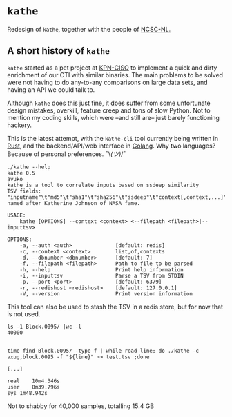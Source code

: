 # `kathe`

Redesign of `kathe`, together with the people of [NCSC-NL.](https://github.com/ncsc-nl)

## A short history of `kathe`  

`kathe` started as a pet project at [KPN-CISO](https://github.com/kpn-ciso) to implement a quick and dirty enrichment of our CTI with similar binaries. The main problems to be solved were not having to do any-to-any comparisons on large data sets, and having an API we could talk to.

Although `kathe` does this just fine, it does suffer from some unfortunate design mistakes, overkill, feature creep and tons of slow Python. Not to mention my coding skills, which were –and still are– just barely functioning hackery.

This is the latest attempt, with the `kathe-cli` tool currently being written in [Rust](https://www.rust-lang.org/), and the backend/API/web interface in [Golang](https://go.dev/). Why two languages? Because of personal preferences. ¯\\_(ツ)_/¯



``` shell
./kathe --help
kathe 0.5
avuko
kathe is a tool to correlate inputs based on ssdeep similarity
TSV fields: "inputname"\t"md5"\t"sha1"\t"sha256"\t"ssdeep"\t"context[,context,...]"
named after Katherine Johnson of NASA fame.

USAGE:
    kathe [OPTIONS] --context <context> <--filepath <filepath>|--inputtsv>

OPTIONS:
    -a, --auth <auth>              [default: redis]
    -c, --context <context>        list,of,contexts
    -d, --dbnumber <dbnumber>      [default: 7]
    -f, --filepath <filepath>      Path to file to be parsed
    -h, --help                     Print help information
    -i, --inputtsv                 Parse a TSV from STDIN
    -p, --port <port>              [default: 6379]
    -r, --redishost <redishost>    [default: 127.0.0.1]
    -V, --version                  Print version information
```

This tool can also be used to stash the TSV in a redis store, but for now that is not used.

```shell
ls -1 Block.0095/ |wc -l
40000


time find Block.0095/ -type f | while read line; do ./kathe -c vxug,block.0095 -f "${line}" >> test.tsv ;done

[...]

real	10m4.346s
user	8m39.796s
sys	1m48.942s
```

Not to shabby for 40,000 samples, totalling 15.4 GB

